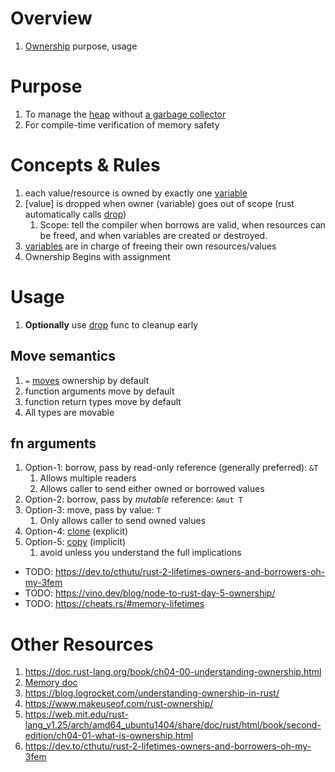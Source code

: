 # Overview

1. [Ownership](https://doc.rust-lang.org/book/ch04-00-understanding-ownership.html) purpose, usage

# Purpose

1. To manage the [heap](./memory.md) without [a garbage collector](https://en.wikipedia.org/wiki/Garbage_collection_(computer_science))
1. For compile-time verification of memory safety

# Concepts & Rules

1. each value/resource is owned by exactly one [variable](https://doc.rust-lang.org/reference/variables.html)
1. [value] is dropped when owner (variable) goes out of scope (rust automatically calls [drop](https://doc.rust-lang.org/rust-by-example/trait/drop.html))
    1. Scope: tell the compiler when borrows are valid, when resources can be freed, and when variables are created or destroyed.
1. [variables](https://doc.rust-lang.org/reference/variables.html) are in charge of freeing their own resources/values
1. Ownership Begins with assignment

# Usage

1. **Optionally** use [drop](https://doc.rust-lang.org/rust-by-example/trait/drop.html) func to cleanup early

## Move semantics

1. `=` [moves](https://doc.rust-lang.org/rust-by-example/scope/move.html) ownership by default
1. function arguments move by default
1. function return types move by default
1. All types are movable

## fn arguments

1. Option-1: borrow, pass by read-only reference (generally preferred): `&T`
    1. Allows multiple readers
    1. Allows caller to send either owned or borrowed values
1. Option-2: borrow, pass by *mutable* reference: `&mut T`
1. Option-3: move, pass by value: `T`
    1. Only allows caller to send owned values
1. Option-4: [clone](https://doc.rust-lang.org/rust-by-example/trait/clone.html) (explicit)
1. Option-5: [copy](https://doc.rust-lang.org/std/marker/trait.Copy.html) (implicit)
    1. avoid unless you understand the full implications


- TODO: https://dev.to/cthutu/rust-2-lifetimes-owners-and-borrowers-oh-my-3fem
- TODO: https://vino.dev/blog/node-to-rust-day-5-ownership/
- TODO: https://cheats.rs/#memory-lifetimes

# Other Resources

1. https://doc.rust-lang.org/book/ch04-00-understanding-ownership.html
1. [Memory doc](./memory.md)
1. https://blog.logrocket.com/understanding-ownership-in-rust/
1. https://www.makeuseof.com/rust-ownership/
1. https://web.mit.edu/rust-lang_v1.25/arch/amd64_ubuntu1404/share/doc/rust/html/book/second-edition/ch04-01-what-is-ownership.html
1. https://dev.to/cthutu/rust-2-lifetimes-owners-and-borrowers-oh-my-3fem
